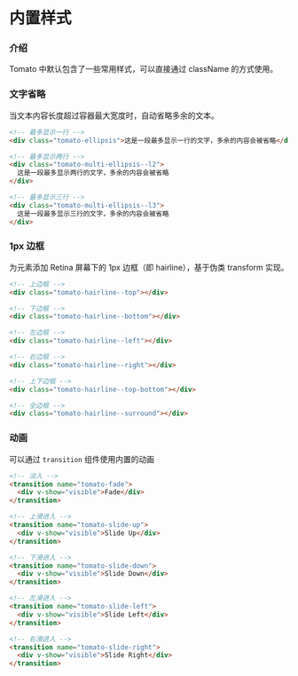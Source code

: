 # 内置样式

### 介绍

Tomato 中默认包含了一些常用样式，可以直接通过 className 的方式使用。

### 文字省略

当文本内容长度超过容器最大宽度时，自动省略多余的文本。

```html
<!-- 最多显示一行 -->
<div class="tomato-ellipsis">这是一段最多显示一行的文字，多余的内容会被省略</div>

<!-- 最多显示两行 -->
<div class="tomato-multi-ellipsis--l2">
  这是一段最多显示两行的文字，多余的内容会被省略
</div>

<!-- 最多显示三行 -->
<div class="tomato-multi-ellipsis--l3">
  这是一段最多显示三行的文字，多余的内容会被省略
</div>
```

### 1px 边框

为元素添加 Retina 屏幕下的 1px 边框（即 hairline），基于伪类 transform 实现。

```html
<!-- 上边框 -->
<div class="tomato-hairline--top"></div>

<!-- 下边框 -->
<div class="tomato-hairline--bottom"></div>

<!-- 左边框 -->
<div class="tomato-hairline--left"></div>

<!-- 右边框 -->
<div class="tomato-hairline--right"></div>

<!-- 上下边框 -->
<div class="tomato-hairline--top-bottom"></div>

<!-- 全边框 -->
<div class="tomato-hairline--surround"></div>
```

### 动画

可以通过 `transition` 组件使用内置的动画

```html
<!-- 淡入 -->
<transition name="tomato-fade">
  <div v-show="visible">Fade</div>
</transition>

<!-- 上滑进入 -->
<transition name="tomato-slide-up">
  <div v-show="visible">Slide Up</div>
</transition>

<!-- 下滑进入 -->
<transition name="tomato-slide-down">
  <div v-show="visible">Slide Down</div>
</transition>

<!-- 左滑进入 -->
<transition name="tomato-slide-left">
  <div v-show="visible">Slide Left</div>
</transition>

<!-- 右滑进入 -->
<transition name="tomato-slide-right">
  <div v-show="visible">Slide Right</div>
</transition>
```
